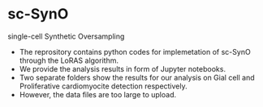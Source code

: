 # sc-SynO
single-cell Synthetic Oversampling
- The reprository contains python codes for implemetation of sc-SynO through the LoRAS algorithm.
- We provide the analysis results in form of Jupyter notebooks. 
- Two separate folders show the results for our analysis on Gial cell and Proliferative cardiomyocite detection respectively.
- However, the data files are too large to upload.
